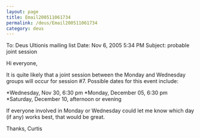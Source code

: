 ```yaml
---
layout: page
title: Email200511061734
permalink: /deus/Email200511061734
category: deus
---
```

To: Deus Ultionis mailing list
Date: Nov 6, 2005 5:34 PM
Subject: probable joint session

Hi everyone,

It is quite likely that a joint session between the Monday and Wednesday groups will occur for session #7. Possible dates for this event include:

*Wednesday, Nov 30, 6:30 pm
*Monday, December 05, 6:30 pm
*Saturday, December 10, afternoon or evening

If everyone involved in Monday or Wednesday could let me know which day (if any) works best, that would be great.

Thanks,
Curtis

